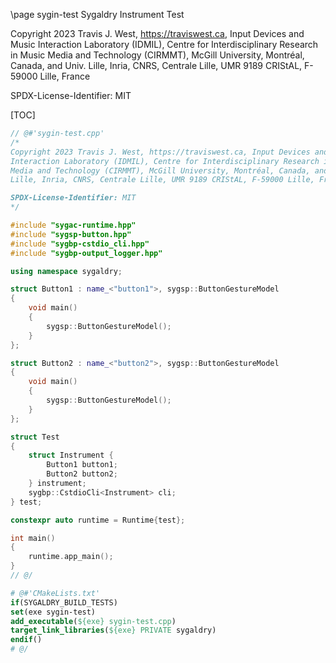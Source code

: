 \page sygin-test Sygaldry Instrument Test

Copyright 2023 Travis J. West, https://traviswest.ca, Input Devices and Music
Interaction Laboratory (IDMIL), Centre for Interdisciplinary Research in Music
Media and Technology (CIRMMT), McGill University, Montréal, Canada, and Univ.
Lille, Inria, CNRS, Centrale Lille, UMR 9189 CRIStAL, F-59000 Lille, France

SPDX-License-Identifier: MIT

[TOC]

```cpp
// @#'sygin-test.cpp'
/*
Copyright 2023 Travis J. West, https://traviswest.ca, Input Devices and Music
Interaction Laboratory (IDMIL), Centre for Interdisciplinary Research in Music
Media and Technology (CIRMMT), McGill University, Montréal, Canada, and Univ.
Lille, Inria, CNRS, Centrale Lille, UMR 9189 CRIStAL, F-59000 Lille, France

SPDX-License-Identifier: MIT
*/

#include "sygac-runtime.hpp"
#include "sygsp-button.hpp"
#include "sygbp-cstdio_cli.hpp"
#include "sygbp-output_logger.hpp"

using namespace sygaldry;

struct Button1 : name_<"button1">, sygsp::ButtonGestureModel
{
    void main()
    {
        sygsp::ButtonGestureModel();
    }
};

struct Button2 : name_<"button2">, sygsp::ButtonGestureModel
{
    void main()
    {
        sygsp::ButtonGestureModel();
    }
};

struct Test
{
    struct Instrument {
        Button1 button1;
        Button2 button2;
    } instrument;
    sygbp::CstdioCli<Instrument> cli;
} test;

constexpr auto runtime = Runtime{test};

int main()
{
    runtime.app_main();
}
// @/
```

```cmake
# @#'CMakeLists.txt'
if(SYGALDRY_BUILD_TESTS)
set(exe sygin-test)
add_executable(${exe} sygin-test.cpp)
target_link_libraries(${exe} PRIVATE sygaldry)
endif()
# @/
```

